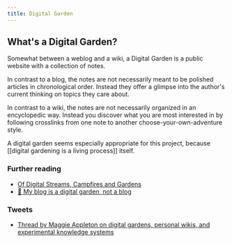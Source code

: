 ```yaml
---
title: Digital Garden
---
```


## What's a Digital Garden?
Somewhat between a weblog and a wiki, a Digital Garden is a public website with a collection of notes.

In contrast to a blog, the notes are not necessarily meant to be polished articles in chronological order. Instead they offer a glimpse into the author's current thinking on topics they care about.

In contrast to a wiki, the notes are not necessarily organized in an encyclopedic way. Instead you discover what you are most interested in by following crosslinks from one note to another choose-your-own-adventure style.

A digital garden seems especially appropriate for this project, because [[digital gardening is a living process]] itself.

### Further reading
- [Of Digital Streams, Campfires and Gardens](https://tomcritchlow.com/2018/10/10/of-gardens-and-wikis/)
- [🌱 My blog is a digital garden, not a blog](https://joelhooks.com/digital-garden)

### Tweets
- [Thread by Maggie Appleton on digital gardens, personal wikis, and experimental knowledge systems](https://mobile.twitter.com/Mappletons/status/1250532315459194880)